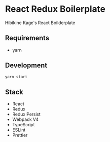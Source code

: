 # React Redux Boilerplate

Hibikine Kage's React Boilderplate

## Requirements

- yarn

## Development

```bash
yarn start
```

## Stack

- React
- Redux
- Redux Persist
- Webpack V4
- TypeScript
- ESLint
- Prettier
